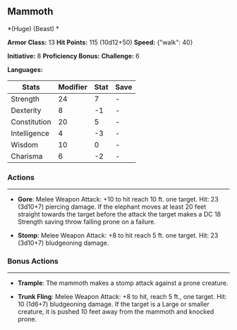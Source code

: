 ## Mammoth
*(Huge) (Beast) *

**Armor Class:** 13
**Hit Points:** 115 (10d12+50)
**Speed:** {"walk": 40}

**Initiative:** 8
**Proficiency Bonus:**
**Challenge:** 6

**Languages:** 



| Stats | Modifier | Stat | Save
| ---- | ---- | ---- | ---- |
| Strength | 24 | 7 | - |
| Dexterity | 8 | -1 | - |
| Constitution | 20 | 5 | - |
| Intelligence | 4 | -3 | - |
| Wisdom | 10 | 0 | - |
| Charisma | 6 | -2 | - |

### Actions
 --- 
- **Gore**: Melee Weapon Attack: +10 to hit  reach 10 ft.  one target. Hit: 23 (3d10+7) piercing damage. If the elephant moves at least 20 feet straight towards the target before the attack  the target makes a DC 18 Strength saving throw  falling prone on a failure.

- **Stomp**: Melee Weapon Attack: +8 to hit  reach 5 ft.  one target. Hit: 23 (3d10+7) bludgeoning damage.

### Bonus Actions
 --- 
- **Trample**: The mammoth makes a stomp attack against a prone creature.

- **Trunk Fling**: Melee Weapon Attack: +8 to hit, reach 5 ft., one target. Hit: 10 (1d6+7) bludgeoning damage. If the target is a Large or smaller creature, it is pushed 10 feet away from the mammoth and knocked prone.

